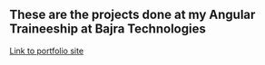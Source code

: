 ## These are the projects done at my Angular Traineeship at Bajra Technologies
[Link to portfolio site](https://binitshakya.github.io/)
